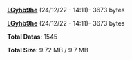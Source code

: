 [**LGyhb9he**](/data/LGyhb9he.txt) (24/12/22 - 14:11)- 3673 bytes

[**LGyhb9he**](/data/LGyhb9he.txt) (24/12/22 - 14:11)- 3673 bytes

**Total Datas**: 1545

**Total Size**: 9.72 MB / 9.7 MB